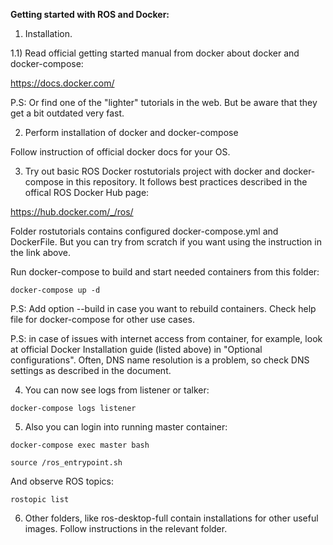 
<b>Getting started with ROS and Docker:</b>

1) Installation.

1.1) Read official getting started manual from docker about docker and docker-compose:

<url>https://docs.docker.com/</url>

P.S: Or find one of the "lighter" tutorials in the web. But be aware that they get a bit outdated very fast.


2) Perform installation of docker and docker-compose

Follow instruction of official docker docs for your OS. 

3) Try out basic ROS Docker rostutorials project with docker and docker-compose in this repository. It follows best practices described in the offical ROS Docker Hub page:

<url>https://hub.docker.com/_/ros/</url>

Folder rostutorials contains configured docker-compose.yml and DockerFile. But you can try from scratch if you want using the instruction in the link above.

Run docker-compose to build and start needed containers from this folder: 

<code>docker-compose up -d</code>

P.S: Add option --build in case you want to rebuild containers. Check help file for docker-compose for other use cases.

P.S: in case of issues with internet access from container, for example, look at official Docker Installation guide (listed above) in "Optional configurations". Often, DNS name resolution is a problem, so check DNS settings as described in the document.

4) You can now see logs from listener or talker:

<code>docker-compose logs listener</code>

5) Also you can login into running master container:

<code>docker-compose exec master bash </code>

<code>source /ros_entrypoint.sh</code>

And observe ROS topics:

<code>rostopic list</code>

6) Other folders, like ros-desktop-full contain installations for other useful images. Follow instructions in the relevant folder.






